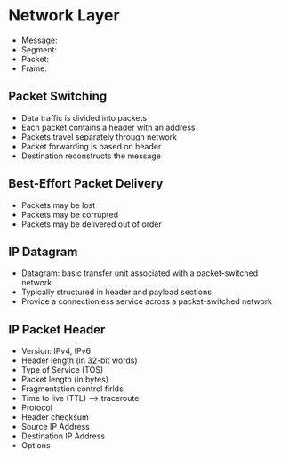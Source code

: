 # Network Layer
* Message:
* Segment:
* Packet:
* Frame:
## Packet Switching
* Data traffic is divided into packets
* Each packet contains a header with an address
* Packets travel separately through network
* Packet forwarding is based on header
* Destination reconstructs the message
## Best-Effort Packet Delivery
* Packets may be lost
* Packets may be corrupted
* Packets may be delivered out of order
## IP Datagram
* Datagram: basic transfer unit associated with a packet-switched network
* Typically structured in header and payload sections
* Provide a connectionless service across a packet-switched network
## IP Packet Header
* Version: IPv4, IPv6
* Header length (in 32-bit words)
* Type of Service (TOS)
* Packet length (in bytes)
* Fragmentation control firlds
* Time to live (TTL) --> traceroute
* Protocol
* Header checksum
* Source IP Address
* Destination IP Address
* Options
